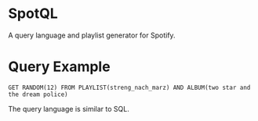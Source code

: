 # SpotQL

A query language and playlist generator for Spotify.

# Query Example

`GET RANDOM(12) FROM PLAYLIST(streng_nach_marz) AND ALBUM(two star and the dream police)`

The query language is similar to SQL.
